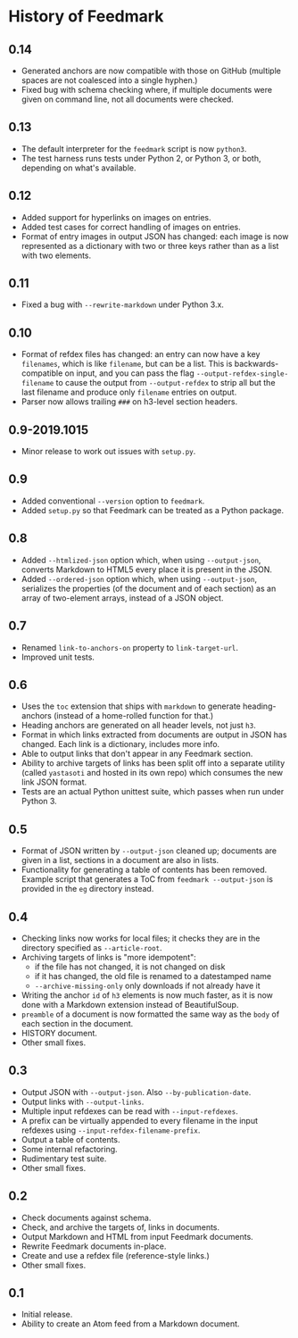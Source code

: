 History of Feedmark
===================

0.14
----

*   Generated anchors are now compatible with those on GitHub
    (multiple spaces are not coalesced into a single hyphen.)
*   Fixed bug with schema checking where, if multiple documents
    were given on command line, not all documents were checked.

0.13
----

*   The default interpreter for the `feedmark` script is now
    `python3`.
*   The test harness runs tests under Python 2, or Python 3,
    or both, depending on what's available.

0.12
----

*   Added support for hyperlinks on images on entries.
*   Added test cases for correct handling of images on entries.
*   Format of entry images in output JSON has changed: each image
    is now represented as a dictionary with two or three keys
    rather than as a list with two elements.

0.11
----

*   Fixed a bug with `--rewrite-markdown` under Python 3.x.

0.10
----

*   Format of refdex files has changed: an entry can now have a
    key `filenames`, which is like `filename`, but can be a list.
    This is backwards-compatible on input, and you can pass the
    flag `--output-refdex-single-filename` to cause the output
    from `--output-refdex` to strip all but the last filename
    and produce only `filename` entries on output.
*   Parser now allows trailing `###` on h3-level section headers.

0.9-2019.1015
-------------

*   Minor release to work out issues with `setup.py`.

0.9
---

*   Added conventional `--version` option to `feedmark`.
*   Added `setup.py` so that Feedmark can be treated as a Python
    package.

0.8
---

*   Added `--htmlized-json` option which, when using `--output-json`,
    converts Markdown to HTML5 every place it is present in the JSON.
*   Added `--ordered-json` option which, when using `--output-json`,
    serializes the properties (of the document and of each section)
    as an array of two-element arrays, instead of a JSON object.

0.7
---

*   Renamed `link-to-anchors-on` property to `link-target-url`.
*   Improved unit tests.

0.6
---

*   Uses the `toc` extension that ships with `markdown` to generate
    heading-anchors (instead of a home-rolled function for that.)
*   Heading anchors are generated on all header levels, not just `h3`.
*   Format in which links extracted from documents are output in JSON
    has changed.  Each link is a dictionary, includes more info.
*   Able to output links that don't appear in any Feedmark section.
*   Ability to archive targets of links has been split off into a
    separate utility (called `yastasoti` and hosted in its own repo)
    which consumes the new link JSON format.
*   Tests are an actual Python unittest suite, which passes when run
    under Python 3.

0.5
---

*   Format of JSON written by `--output-json` cleaned up; documents
    are given in a list, sections in a document are also in lists.
*   Functionality for generating a table of contents has been removed.
    Example script that generates a ToC from `feedmark --output-json`
    is provided in the `eg` directory instead.

0.4
---

*   Checking links now works for local files; it checks they are in
    the directory specified as `--article-root`.
*   Archiving targets of links is "more idempotent":
    *   if the file has not changed, it is not changed on disk
    *   if it has changed, the old file is renamed to a datestamped name
    *   `--archive-missing-only` only downloads if not already have it
*   Writing the anchor `id` of `h3` elements is now much faster, as it
    is now done with a Markdown extension instead of BeautifulSoup.
*   `preamble` of a document is now formatted the same way as the `body`
    of each section in the document.
*   HISTORY document.
*   Other small fixes.

0.3
---

*   Output JSON with `--output-json`.  Also `--by-publication-date`.
*   Output links with `--output-links`.
*   Multiple input refdexes can be read with `--input-refdexes`.
*   A prefix can be virtually appended to every filename in the
    input refdexes using `--input-refdex-filename-prefix`.
*   Output a table of contents.
*   Some internal refactoring.
*   Rudimentary test suite.
*   Other small fixes.

0.2
---

*   Check documents against schema.
*   Check, and archive the targets of, links in documents.
*   Output Markdown and HTML from input Feedmark documents.
*   Rewrite Feedmark documents in-place.
*   Create and use a refdex file (reference-style links.)
*   Other small fixes.

0.1
---

*   Initial release.
*   Ability to create an Atom feed from a Markdown document.
